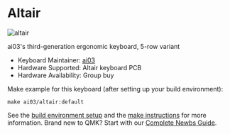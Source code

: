 # Altair

![altair](https://i.imgur.com/O9UXaCO.png)

ai03's third-generation ergonomic keyboard, 5-row variant  

* Keyboard Maintainer: [ai03](https://github.com/ai03-2725)
* Hardware Supported: Altair keyboard PCB
* Hardware Availability: Group buy

Make example for this keyboard (after setting up your build environment):

    make ai03/altair:default

See the [build environment setup](https://docs.qmk.fm/#/getting_started_build_tools) and the [make instructions](https://docs.qmk.fm/#/getting_started_make_guide) for more information. Brand new to QMK? Start with our [Complete Newbs Guide](https://docs.qmk.fm/#/newbs).
